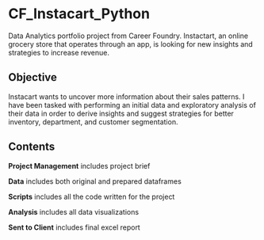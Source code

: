 # CF_Instacart_Python
Data Analytics portfolio project from Career Foundry.
Instactart, an online grocery store that operates through an app, is looking for new insights and strategies to increase revenue.

## Objective
Instacart wants to uncover more information about their sales patterns. I have been tasked with performing an initial data and exploratory analysis of their data in order to derive insights and suggest strategies for better inventory, department, and customer segmentation.

## Contents

**Project Management** includes project brief

**Data** includes both original and prepared dataframes

**Scripts** includes all the code written for the project

**Analysis** includes all data visualizations

**Sent to Client** includes final excel report

